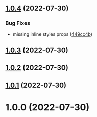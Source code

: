 ## [1.0.4](https://github.com/azabraao/react-swipe-to-close-modal/compare/v1.0.3...v1.0.4) (2022-07-30)


### Bug Fixes

* missing inline styles props ([449cc4b](https://github.com/azabraao/react-swipe-to-close-modal/commit/449cc4b165a5e5d772b1cd28184fa4fb5137635d))

## [1.0.3](https://github.com/azabraao/react-swipe-to-close-modal/compare/v1.0.2...v1.0.3) (2022-07-30)

## [1.0.2](https://github.com/azabraao/react-swipe-to-close-modal/compare/v1.0.1...v1.0.2) (2022-07-30)

## [1.0.1](https://github.com/azabraao/react-swipe-to-close-modal/compare/v1.0.0...v1.0.1) (2022-07-30)

# 1.0.0 (2022-07-30)
